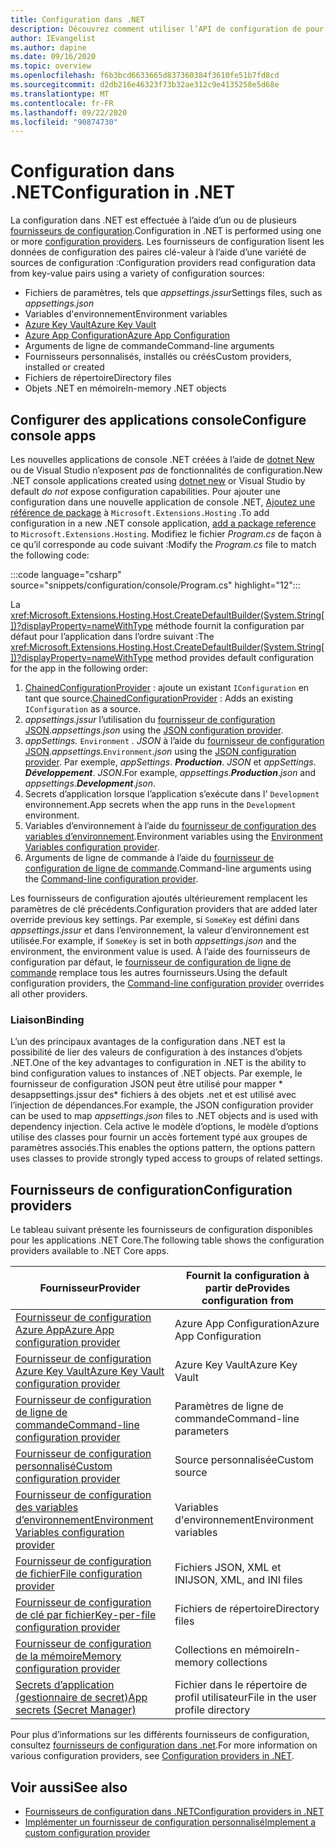 ```yaml
---
title: Configuration dans .NET
description: Découvrez comment utiliser l’API de configuration de pour configurer des applications .NET.
author: IEvangelist
ms.author: dapine
ms.date: 09/16/2020
ms.topic: overview
ms.openlocfilehash: f6b3bcd6633665d837360384f3610fe51b7fd8cd
ms.sourcegitcommit: d2db216e46323f73b32ae312c9e4135258e5d68e
ms.translationtype: MT
ms.contentlocale: fr-FR
ms.lasthandoff: 09/22/2020
ms.locfileid: "90874730"
---
```

# <a name="configuration-in-net"></a><span data-ttu-id="8b902-103">Configuration dans .NET</span><span class="sxs-lookup"><span data-stu-id="8b902-103">Configuration in .NET</span></span>

<span data-ttu-id="8b902-104">La configuration dans .NET est effectuée à l’aide d’un ou de plusieurs [fournisseurs de configuration](#configuration-providers).</span><span class="sxs-lookup"><span data-stu-id="8b902-104">Configuration in .NET is performed using one or more [configuration providers](#configuration-providers).</span></span> <span data-ttu-id="8b902-105">Les fournisseurs de configuration lisent les données de configuration des paires clé-valeur à l’aide d’une variété de sources de configuration :</span><span class="sxs-lookup"><span data-stu-id="8b902-105">Configuration providers read configuration data from key-value pairs using a variety of configuration sources:</span></span>

- <span data-ttu-id="8b902-106">Fichiers de paramètres, tels que *appsettings.jssur*</span><span class="sxs-lookup"><span data-stu-id="8b902-106">Settings files, such as *appsettings.json*</span></span>
- <span data-ttu-id="8b902-107">Variables d'environnement</span><span class="sxs-lookup"><span data-stu-id="8b902-107">Environment variables</span></span>
- [<span data-ttu-id="8b902-108">Azure Key Vault</span><span class="sxs-lookup"><span data-stu-id="8b902-108">Azure Key Vault</span></span>](/azure/key-vault/general/overview)
- [<span data-ttu-id="8b902-109">Azure App Configuration</span><span class="sxs-lookup"><span data-stu-id="8b902-109">Azure App Configuration</span></span>](/azure/azure-app-configuration/overview)
- <span data-ttu-id="8b902-110">Arguments de ligne de commande</span><span class="sxs-lookup"><span data-stu-id="8b902-110">Command-line arguments</span></span>
- <span data-ttu-id="8b902-111">Fournisseurs personnalisés, installés ou créés</span><span class="sxs-lookup"><span data-stu-id="8b902-111">Custom providers, installed or created</span></span>
- <span data-ttu-id="8b902-112">Fichiers de répertoire</span><span class="sxs-lookup"><span data-stu-id="8b902-112">Directory files</span></span>
- <span data-ttu-id="8b902-113">Objets .NET en mémoire</span><span class="sxs-lookup"><span data-stu-id="8b902-113">In-memory .NET objects</span></span>

## <a name="configure-console-apps"></a><span data-ttu-id="8b902-114">Configurer des applications console</span><span class="sxs-lookup"><span data-stu-id="8b902-114">Configure console apps</span></span>

<span data-ttu-id="8b902-115">Les nouvelles applications de console .NET créées à l’aide de [dotnet New](../tools/dotnet-new.md) ou de Visual Studio n’exposent *pas* de fonctionnalités de configuration.</span><span class="sxs-lookup"><span data-stu-id="8b902-115">New .NET console applications created using [dotnet new](../tools/dotnet-new.md) or Visual Studio by default *do not* expose configuration capabilities.</span></span> <span data-ttu-id="8b902-116">Pour ajouter une configuration dans une nouvelle application de console .NET, [Ajoutez une référence de package](../tools/dotnet-add-package.md) à `Microsoft.Extensions.Hosting` .</span><span class="sxs-lookup"><span data-stu-id="8b902-116">To add configuration in a new .NET console application, [add a package reference](../tools/dotnet-add-package.md) to `Microsoft.Extensions.Hosting`.</span></span> <span data-ttu-id="8b902-117">Modifiez le fichier *Program.cs* de façon à ce qu’il corresponde au code suivant :</span><span class="sxs-lookup"><span data-stu-id="8b902-117">Modify the *Program.cs* file to match the following code:</span></span>

:::code language="csharp" source="snippets/configuration/console/Program.cs" highlight="12":::

<span data-ttu-id="8b902-118">La <xref:Microsoft.Extensions.Hosting.Host.CreateDefaultBuilder(System.String[])?displayProperty=nameWithType> méthode fournit la configuration par défaut pour l’application dans l’ordre suivant :</span><span class="sxs-lookup"><span data-stu-id="8b902-118">The <xref:Microsoft.Extensions.Hosting.Host.CreateDefaultBuilder(System.String[])?displayProperty=nameWithType> method provides default configuration for the app in the following order:</span></span>

1. <span data-ttu-id="8b902-119">[ChainedConfigurationProvider](xref:Microsoft.Extensions.Configuration.ChainedConfigurationSource) : ajoute un existant `IConfiguration` en tant que source.</span><span class="sxs-lookup"><span data-stu-id="8b902-119">[ChainedConfigurationProvider](xref:Microsoft.Extensions.Configuration.ChainedConfigurationSource) : Adds an existing `IConfiguration` as a source.</span></span>
1. <span data-ttu-id="8b902-120">*appsettings.jssur* l’utilisation du [fournisseur de configuration JSON](configuration-providers.md#file-configuration-provider).</span><span class="sxs-lookup"><span data-stu-id="8b902-120">*appsettings.json* using the [JSON configuration provider](configuration-providers.md#file-configuration-provider).</span></span>
1. <span data-ttu-id="8b902-121">*appSettings.* `Environment` *. JSON* à l’aide du [fournisseur de configuration JSON](configuration-providers.md#file-configuration-provider).</span><span class="sxs-lookup"><span data-stu-id="8b902-121">*appsettings.*`Environment`*.json* using the [JSON configuration provider](configuration-providers.md#file-configuration-provider).</span></span> <span data-ttu-id="8b902-122">Par exemple, *appSettings*. ***Production***. *JSON* et *appSettings*. ***Développement***. *JSON*.</span><span class="sxs-lookup"><span data-stu-id="8b902-122">For example, *appsettings*.***Production***.*json* and *appsettings*.***Development***.*json*.</span></span>
1. <span data-ttu-id="8b902-123">Secrets d’application lorsque l’application s’exécute dans l' `Development` environnement.</span><span class="sxs-lookup"><span data-stu-id="8b902-123">App secrets when the app runs in the `Development` environment.</span></span>
1. <span data-ttu-id="8b902-124">Variables d’environnement à l’aide du [fournisseur de configuration des variables d’environnement](configuration-providers.md#environment-variable-configuration-provider).</span><span class="sxs-lookup"><span data-stu-id="8b902-124">Environment variables using the [Environment Variables configuration provider](configuration-providers.md#environment-variable-configuration-provider).</span></span>
1. <span data-ttu-id="8b902-125">Arguments de ligne de commande à l’aide du [fournisseur de configuration de ligne de commande](configuration-providers.md#command-line-configuration-provider).</span><span class="sxs-lookup"><span data-stu-id="8b902-125">Command-line arguments using the [Command-line configuration provider](configuration-providers.md#command-line-configuration-provider).</span></span>

<span data-ttu-id="8b902-126">Les fournisseurs de configuration ajoutés ultérieurement remplacent les paramètres de clé précédents.</span><span class="sxs-lookup"><span data-stu-id="8b902-126">Configuration providers that are added later override previous key settings.</span></span> <span data-ttu-id="8b902-127">Par exemple, si `SomeKey` est défini dans *appsettings.jssur* et dans l’environnement, la valeur d’environnement est utilisée.</span><span class="sxs-lookup"><span data-stu-id="8b902-127">For example, if `SomeKey` is set in both *appsettings.json* and the environment, the environment value is used.</span></span> <span data-ttu-id="8b902-128">À l’aide des fournisseurs de configuration par défaut, le [fournisseur de configuration de ligne de commande](configuration-providers.md#command-line-configuration-provider) remplace tous les autres fournisseurs.</span><span class="sxs-lookup"><span data-stu-id="8b902-128">Using the default configuration providers, the [Command-line configuration provider](configuration-providers.md#command-line-configuration-provider) overrides all other providers.</span></span>

### <a name="binding"></a><span data-ttu-id="8b902-129">Liaison</span><span class="sxs-lookup"><span data-stu-id="8b902-129">Binding</span></span>

<span data-ttu-id="8b902-130">L’un des principaux avantages de la configuration dans .NET est la possibilité de lier des valeurs de configuration à des instances d’objets .NET.</span><span class="sxs-lookup"><span data-stu-id="8b902-130">One of the key advantages to configuration in .NET is the ability to bind configuration values to instances of .NET objects.</span></span> <span data-ttu-id="8b902-131">Par exemple, le fournisseur de configuration JSON peut être utilisé pour mapper \* desappsettings.jssur des\* fichiers à des objets .net et est utilisé avec l’injection de dépendances.</span><span class="sxs-lookup"><span data-stu-id="8b902-131">For example, the JSON configuration provider can be used to map *appsettings.json* files to .NET objects and is used with dependency injection.</span></span> <span data-ttu-id="8b902-132">Cela active le modèle d’options, le modèle d’options utilise des classes pour fournir un accès fortement typé aux groupes de paramètres associés.</span><span class="sxs-lookup"><span data-stu-id="8b902-132">This enables the options pattern, the options pattern uses classes to provide strongly typed access to groups of related settings.</span></span>

## <a name="configuration-providers"></a><span data-ttu-id="8b902-133">Fournisseurs de configuration</span><span class="sxs-lookup"><span data-stu-id="8b902-133">Configuration providers</span></span>

<span data-ttu-id="8b902-134">Le tableau suivant présente les fournisseurs de configuration disponibles pour les applications .NET Core.</span><span class="sxs-lookup"><span data-stu-id="8b902-134">The following table shows the configuration providers available to .NET Core apps.</span></span>

| <span data-ttu-id="8b902-135">Fournisseur</span><span class="sxs-lookup"><span data-stu-id="8b902-135">Provider</span></span>                                                                                                               | <span data-ttu-id="8b902-136">Fournit la configuration à partir de</span><span class="sxs-lookup"><span data-stu-id="8b902-136">Provides configuration from</span></span>        |
|------------------------------------------------------------------------------------------------------------------------|------------------------------------|
| [<span data-ttu-id="8b902-137">Fournisseur de configuration Azure App</span><span class="sxs-lookup"><span data-stu-id="8b902-137">Azure App configuration provider</span></span>](/azure/azure-app-configuration/quickstart-aspnet-core-app)                          | <span data-ttu-id="8b902-138">Azure App Configuration</span><span class="sxs-lookup"><span data-stu-id="8b902-138">Azure App Configuration</span></span>            |
| [<span data-ttu-id="8b902-139">Fournisseur de configuration Azure Key Vault</span><span class="sxs-lookup"><span data-stu-id="8b902-139">Azure Key Vault configuration provider</span></span>](/azure/key-vault/general/tutorial-net-virtual-machine)                        | <span data-ttu-id="8b902-140">Azure Key Vault</span><span class="sxs-lookup"><span data-stu-id="8b902-140">Azure Key Vault</span></span>                    |
| [<span data-ttu-id="8b902-141">Fournisseur de configuration de ligne de commande</span><span class="sxs-lookup"><span data-stu-id="8b902-141">Command-line configuration provider</span></span>](configuration-providers.md#command-line-configuration-provider)                  | <span data-ttu-id="8b902-142">Paramètres de ligne de commande</span><span class="sxs-lookup"><span data-stu-id="8b902-142">Command-line parameters</span></span>            |
| [<span data-ttu-id="8b902-143">Fournisseur de configuration personnalisé</span><span class="sxs-lookup"><span data-stu-id="8b902-143">Custom configuration provider</span></span>](custom-configuration-provider.md)                                                      | <span data-ttu-id="8b902-144">Source personnalisée</span><span class="sxs-lookup"><span data-stu-id="8b902-144">Custom source</span></span>                      |
| [<span data-ttu-id="8b902-145">Fournisseur de configuration des variables d’environnement</span><span class="sxs-lookup"><span data-stu-id="8b902-145">Environment Variables configuration provider</span></span>](configuration-providers.md#environment-variable-configuration-provider) | <span data-ttu-id="8b902-146">Variables d'environnement</span><span class="sxs-lookup"><span data-stu-id="8b902-146">Environment variables</span></span>              |
| [<span data-ttu-id="8b902-147">Fournisseur de configuration de fichier</span><span class="sxs-lookup"><span data-stu-id="8b902-147">File configuration provider</span></span>](configuration-providers.md#file-configuration-provider)                                  | <span data-ttu-id="8b902-148">Fichiers JSON, XML et INI</span><span class="sxs-lookup"><span data-stu-id="8b902-148">JSON, XML, and INI files</span></span>           |
| [<span data-ttu-id="8b902-149">Fournisseur de configuration de clé par fichier</span><span class="sxs-lookup"><span data-stu-id="8b902-149">Key-per-file configuration provider</span></span>](configuration-providers.md#key-per-file-configuration-provider)                  | <span data-ttu-id="8b902-150">Fichiers de répertoire</span><span class="sxs-lookup"><span data-stu-id="8b902-150">Directory files</span></span>                    |
| [<span data-ttu-id="8b902-151">Fournisseur de configuration de la mémoire</span><span class="sxs-lookup"><span data-stu-id="8b902-151">Memory configuration provider</span></span>](configuration-providers.md#memory-configuration-provider)                              | <span data-ttu-id="8b902-152">Collections en mémoire</span><span class="sxs-lookup"><span data-stu-id="8b902-152">In-memory collections</span></span>              |
| [<span data-ttu-id="8b902-153">Secrets d’application (gestionnaire de secret)</span><span class="sxs-lookup"><span data-stu-id="8b902-153">App secrets (Secret Manager)</span></span>](/aspnet/core/security/app-secrets)                                                      | <span data-ttu-id="8b902-154">Fichier dans le répertoire de profil utilisateur</span><span class="sxs-lookup"><span data-stu-id="8b902-154">File in the user profile directory</span></span> |

<span data-ttu-id="8b902-155">Pour plus d’informations sur les différents fournisseurs de configuration, consultez [fournisseurs de configuration dans .net](configuration-providers.md).</span><span class="sxs-lookup"><span data-stu-id="8b902-155">For more information on various configuration providers, see [Configuration providers in .NET](configuration-providers.md).</span></span>

## <a name="see-also"></a><span data-ttu-id="8b902-156">Voir aussi</span><span class="sxs-lookup"><span data-stu-id="8b902-156">See also</span></span>

- [<span data-ttu-id="8b902-157">Fournisseurs de configuration dans .NET</span><span class="sxs-lookup"><span data-stu-id="8b902-157">Configuration providers in .NET</span></span>](configuration-providers.md)
- [<span data-ttu-id="8b902-158">Implémenter un fournisseur de configuration personnalisé</span><span class="sxs-lookup"><span data-stu-id="8b902-158">Implement a custom configuration provider</span></span>](custom-configuration-provider.md)
